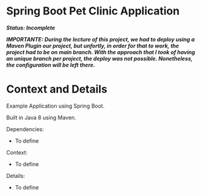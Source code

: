 # Spring Boot Pet Clinic Application

***Status: Incomplete***

***IMPORTANTE: During the lecture of this project, we had to deploy using a Maven Plugin our project, but unfortly, in order for that to work, the project had to be on main branch. With the approach that I took of having an unique branch per project, the deploy was not possible. Nonetheless, the configuration will be left there.***

# Context and Details

Example Application using Spring Boot.

Built in Java 8 using Maven.

Dependencies:
- To define

Context:
- To define

Details:
- To define
